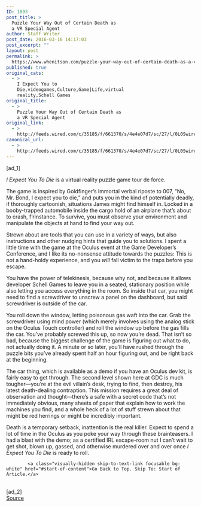 ```yaml
---
ID: 1893
post_title: >
  Puzzle Your Way Out of Certain Death as
  a VR Special Agent
author: Staff Writer
post_date: 2016-03-16 14:17:03
post_excerpt: ""
layout: post
permalink: >
  https://www.whenitson.com/puzzle-your-way-out-of-certain-death-as-a-vr-special-agent/
published: true
original_cats:
  - >
    I Expect You to
    Die,videogames,Culture,Game|Life,virtual
    reality,Schell Games
original_title:
  - >
    Puzzle Your Way Out of Certain Death as
    a VR Special Agent
original_link:
  - >
    http://feeds.wired.com/c/35185/f/661370/s/4e4e07d7/sc/27/l/0L0Swired0N0C20A160C0A30Ci0Eexpect0Eyou0Eto0Edie0Evr0Egame0C/story01.htm
canonical_url:
  - >
    http://feeds.wired.com/c/35185/f/661370/s/4e4e07d7/sc/27/l/0L0Swired0N0C20A160C0A30Ci0Eexpect0Eyou0Eto0Edie0Evr0Egame0C/story01.htm
---
```

 [ad_1]
<br><div id=""><p><em>I Expect You To Die</em> is a virtual reality puzzle game tour de force.</p>
<p>The game is inspired by Goldfinger’s immortal verbal riposte to 007, “No, Mr. Bond, I expect you to die,” and puts you in the kind of potentially deadly, if thoroughly cartoonish, situations James might find himself in. Locked in a booby-trapped automobile inside the cargo hold of an airplane that’s about to crash, f’rinstance. To survive, you must observe your environment and manipulate the objects at hand to find your way out.</p>
<p>Strewn about are tools that you can use in a variety of ways, but also instructions and other nudging hints that guide you to solutions. I spent a little time with the game at the Oculus event at the Game Developer’s Conference, and I like its no-nonsense attitude towards the puzzles: This is not a hand-holdy experience, and you <em>will</em> fall victim to the traps before you escape.</p>
<p>You have the power of telekinesis, because why not, and because it allows developer Schell Games to leave you in a seated, stationary position while also letting you access everything in the room. So inside that car, you might need to find a screwdriver to unscrew a panel on the dashboard, but said screwdriver is outside of the car.</p>
<p>You roll down the window, letting poisonous gas waft into the car. Grab the screwdriver using mind power (which merely involves using the analog stick on the Oculus Touch controller) and roll the window up before the gas fills the car. You’ve probably screwed this up, so now you’re dead. That isn’t so bad, because the biggest challenge of the game is figuring out what to do, not actually doing it. A minute or so later, you’ll have rushed through the puzzle bits you’ve already spent half an hour figuring out, and be right back at the beginning.</p>
<p>The car thing, which is available as a demo if you have an Oculus dev kit, is fairly easy to get through. The second level shown here at GDC is much tougher—you’re at the evil villain’s desk, trying to find, then destroy, his latest death-dealing contraption. This mission requires a great deal of observation and thought—there’s a safe with a secret code that’s not immediately obvious, many sheets of paper that explain how to work the machines you find, and a whole heck of a lot of stuff strewn about that might be red herrings or might be incredibly important.</p>
<p>Death is a temporary setback, inattention is the real killer. Expect to spend a lot of time in the Oculus as you poke your way through these brainteasers. I had a blast with the demo; as a certified IRL escape-room nut I can’t wait to get shot, blown up, gassed, and otherwise murdered over and over once <em>I Expect You To Die</em> is ready to roll.</p>

			<a class="visually-hidden skip-to-text-link focusable bg-white" href="#start-of-content">Go Back to Top. Skip To: Start of Article.</a>

			
</div>
<br>[ad_2]
<br><a href="http://feeds.wired.com/c/35185/f/661370/s/4e4e07d7/sc/27/l/0L0Swired0N0C20A160C0A30Ci0Eexpect0Eyou0Eto0Edie0Evr0Egame0C/story01.htm">Source </a>